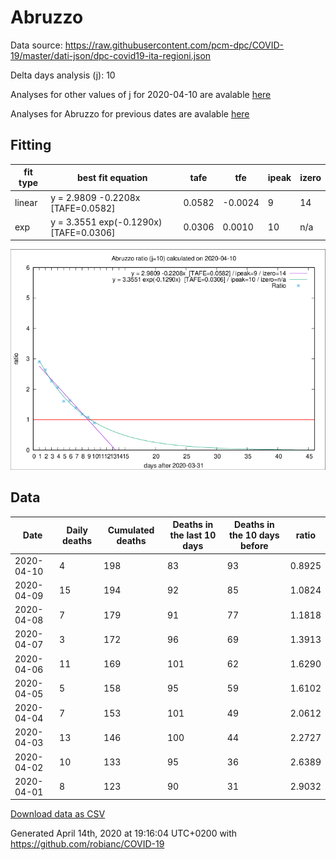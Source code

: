 # Abruzzo

Data source: https://raw.githubusercontent.com/pcm-dpc/COVID-19/master/dati-json/dpc-covid19-ita-regioni.json

Delta days analysis (j): 10

Analyses for other values of j for 2020-04-10 are avalable [here](../2020-04-10/README.md)

Analyses for Abruzzo for previous dates are avalable [here](../README.md)

## Fitting 
|fit type|best fit equation|tafe|tfe|ipeak|izero|
|-------|-----|--------|------|---|---|
|linear|y = 2.9809 -0.2208x  [TAFE=0.0582]|0.0582|-0.0024|9|14|
|exp|y = 3.3551 exp(-0.1290x)  [TAFE=0.0306]|0.0306|0.0010|10|n/a|

![Plot](COVID-19_abruzzo_j10_2020-04-10.png)

## Data
|Date|Daily deaths|Cumulated deaths|Deaths in the last 10 days|Deaths in the 10 days before|ratio|
|----|----------|-----------|-------|--------------------|-----|
|2020-04-10|4|198|83|93|0.8925|
|2020-04-09|15|194|92|85|1.0824|
|2020-04-08|7|179|91|77|1.1818|
|2020-04-07|3|172|96|69|1.3913|
|2020-04-06|11|169|101|62|1.6290|
|2020-04-05|5|158|95|59|1.6102|
|2020-04-04|7|153|101|49|2.0612|
|2020-04-03|13|146|100|44|2.2727|
|2020-04-02|10|133|95|36|2.6389|
|2020-04-01|8|123|90|31|2.9032|

[Download data as CSV](COVID-19_abruzzo_j10_2020-04-10.csv)

Generated April 14th, 2020 at 19:16:04 UTC+0200 with https://github.com/robianc/COVID-19

